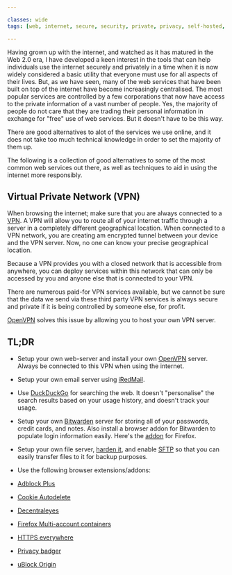 ```yaml
---

classes: wide
tags: [web, internet, secure, security, private, privacy, self-hosted, hosting, vpn, tunnel]

---
```


Having grown up with the internet, and watched as it has matured in the Web 2.0 era, I have developed a keen interest in the tools that can help individuals use the internet securely and privately in a time when it is now widely considered a basic utility that everyone must use for all aspects of their lives. But, as we have seen, many of the web services that have been built on top of the internet have become increasingly centralised. The most popular services are controlled by a few corporations that now have access to the private information of a vast number of people. Yes, the majority of people do not care that they are trading their personal information in exchange for "free" use of web services. But it doesn't have to be this way.

There are good alternatives to alot of the services we use online, and it does not take too much technical knowledge in order to set the majority of them up.

The following is a collection of good alternatives to some of the most common web services out there, as well as techniques to aid in using the internet more responsibly.

## Virtual Private Network (VPN)

When browsing the internet; make sure that you are always connected to a [VPN](https://en.wikipedia.org/wiki/Virtual_private_network). A VPN will allow you to route all of your internet traffic through a server in a completely different geographical location. When connected to a VPN network, you are creating am encrypted tunnel between your device and the VPN server. Now, no one can know your precise geographical location.

Because a VPN provides you with a closed network that is accessible from anywhere, you can deploy services within this network that can only be accessed by you and anyone else that is connected to your VPN.

There are numerous paid-for VPN services available, but we cannot be sure that the data we send via these third party VPN services is always secure and private if it is being controlled by someone else, for profit. 

[OpenVPN](https://openvpn.net/) solves this issue by allowing you to host your own VPN server.

## TL;DR
- Setup your own web-server and install your own [OpenVPN](https://openvpn.net/) server. Always be connected to this VPN when using the internet.
- Setup your own email server using [iRedMail](https://www.iredmail.org/).
- Use [DuckDuckGo](https://duckduckgo.com/) for searching the web. It doesn't "personalise" the search results based on your usage history, and doesn't track your usage.
- Setup your own [Bitwarden](https://bitwarden.com/download/) server for storing all of your passwords, credit cards, and notes. Also install a browser addon for Bitwarden to populate login information easily. Here's the [addon](https://addons.mozilla.org/en-US/firefox/addon/bitwarden-password-manager/) for Firefox.
- Setup your own file server, [harden it](https://is.gd/S2rtf4), and enable [SFTP](https://en.wikipedia.org/wiki/SSH_File_Transfer_Protocol) so that you can easily transfer files to it for backup purposes.
- Use the following browser extensions/addons:

 - [Adblock Plus](https://addons.mozilla.org/en-US/firefox/addon/adblock-plus/)
 - [Cookie Autodelete](https://addons.mozilla.org/en-US/firefox/addon/cookie-autodelete/)
 - [Decentraleyes](https://addons.mozilla.org/en-US/firefox/addon/decentraleyes/)
 - [Firefox Multi-account containers](https://addons.mozilla.org/en-US/firefox/addon/multi-account-containers/)
 - [HTTPS everywhere](https://addons.mozilla.org/en-US/firefox/addon/https-everywhere/)
 - [Privacy badger](https://addons.mozilla.org/en-US/firefox/addon/privacy-badger17/)
 - [uBlock Origin](https://addons.mozilla.org/en-US/firefox/addon/ublock-origin/)

